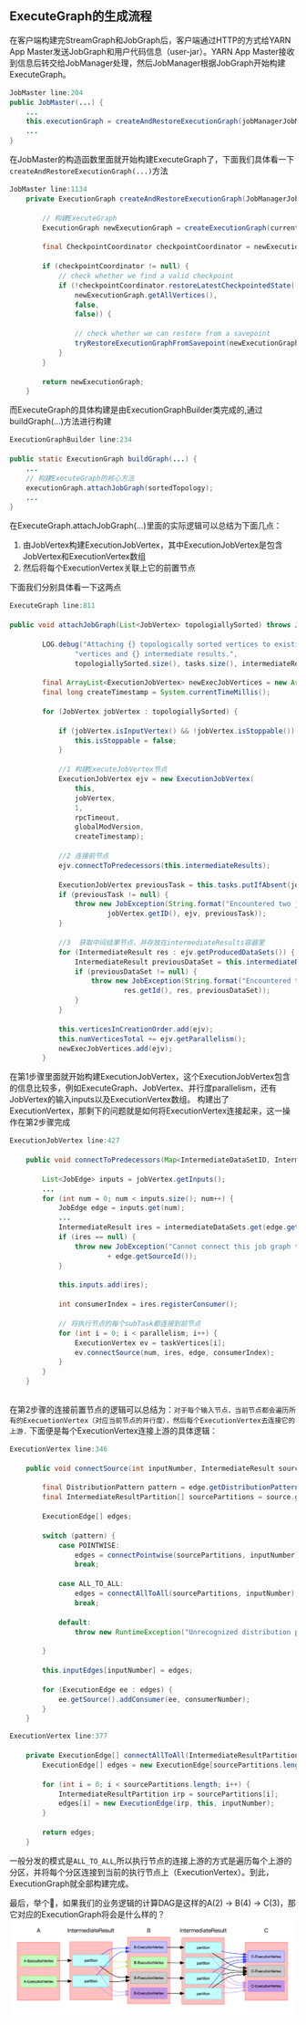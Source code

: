 ## ExecuteGraph的生成流程

在客户端构建完StreamGraph和JobGraph后，客户端通过HTTP的方式给YARN App Master发送JobGraph和用户代码信息（user-jar）。YARN App Master接收到信息后转交给JobManager处理，然后JobManager根据JobGraph开始构建ExecuteGraph。
```java
JobMaster line:204
public JobMaster(...) {
    ...
    this.executionGraph = createAndRestoreExecutionGraph(jobManagerJobMetricGroup);
    ...
}
```
在JobMaster的构造函数里面就开始构建ExecuteGraph了，下面我们具体看一下`createAndRestoreExecutionGraph(...)`方法
```java
JobMaster line:1134
	private ExecutionGraph createAndRestoreExecutionGraph(JobManagerJobMetricGroup currentJobManagerJobMetricGroup) throws Exception {

        // 构建ExecuteGraph
		ExecutionGraph newExecutionGraph = createExecutionGraph(currentJobManagerJobMetricGroup);

		final CheckpointCoordinator checkpointCoordinator = newExecutionGraph.getCheckpointCoordinator();

		if (checkpointCoordinator != null) {
			// check whether we find a valid checkpoint
			if (!checkpointCoordinator.restoreLatestCheckpointedState(
				newExecutionGraph.getAllVertices(),
				false,
				false)) {

				// check whether we can restore from a savepoint
				tryRestoreExecutionGraphFromSavepoint(newExecutionGraph, jobGraph.getSavepointRestoreSettings());
			}
		}

		return newExecutionGraph;
	}
```
而ExecuteGraph的具体构建是由ExecutionGraphBuilder类完成的,通过buildGraph(...)方法进行构建
```java
ExecutionGraphBuilder line:234

public static ExecutionGraph buildGraph(...) {
    ...
    // 构建ExecuteGraph的核心方法
    executionGraph.attachJobGraph(sortedTopology);
    ...
}
```
在ExecuteGraph.attachJobGraph(...)里面的实际逻辑可以总结为下面几点：
1. 由JobVertex构建ExecutionJobVertex，其中ExecutionJobVertex是包含JobVertex和ExecutionVertex数组
2. 然后将每个ExecutionVertex关联上它的前置节点

下面我们分别具体看一下这两点
```java
ExecuteGraph line:811

public void attachJobGraph(List<JobVertex> topologiallySorted) throws JobException {

		LOG.debug("Attaching {} topologically sorted vertices to existing job graph with {} " +
				"vertices and {} intermediate results.",
				topologiallySorted.size(), tasks.size(), intermediateResults.size());

		final ArrayList<ExecutionJobVertex> newExecJobVertices = new ArrayList<>(topologiallySorted.size());
		final long createTimestamp = System.currentTimeMillis();

		for (JobVertex jobVertex : topologiallySorted) {

			if (jobVertex.isInputVertex() && !jobVertex.isStoppable()) {
				this.isStoppable = false;
			}

			//1 构建ExecuteJobVertex节点
			ExecutionJobVertex ejv = new ExecutionJobVertex(
				this,
				jobVertex,
				1,
				rpcTimeout,
				globalModVersion,
				createTimestamp);

			//2 连接前节点
			ejv.connectToPredecessors(this.intermediateResults);

			ExecutionJobVertex previousTask = this.tasks.putIfAbsent(jobVertex.getID(), ejv);
			if (previousTask != null) {
				throw new JobException(String.format("Encountered two job vertices with ID %s : previous=[%s] / new=[%s]",
						jobVertex.getID(), ejv, previousTask));
			}

			//3  获取中间结果节点，并存放在intermediateResults容器里
			for (IntermediateResult res : ejv.getProducedDataSets()) {
				IntermediateResult previousDataSet = this.intermediateResults.putIfAbsent(res.getId(), res);
				if (previousDataSet != null) {
					throw new JobException(String.format("Encountered two intermediate data set with ID %s : previous=[%s] / new=[%s]",
							res.getId(), res, previousDataSet));
				}
			}

			this.verticesInCreationOrder.add(ejv);
			this.numVerticesTotal += ejv.getParallelism();
			newExecJobVertices.add(ejv);
		}
```
在第1步骤里面就开始构建ExecutionJobVertex，这个ExecutionJobVertex包含的信息比较多，例如ExecuteGraph、JobVertex、并行度parallelism，还有JobVertex的输入inputs以及ExecutionVertex数组。
构建出了ExecutionVertex，那剩下的问题就是如何将ExecutionVertex连接起来，这一操作在第2步骤完成
```java
ExecutionJobVertex line:427

	public void connectToPredecessors(Map<IntermediateDataSetID, IntermediateResult> intermediateDataSets) throws JobException {

		List<JobEdge> inputs = jobVertex.getInputs();
        ...
		for (int num = 0; num < inputs.size(); num++) {
			JobEdge edge = inputs.get(num);
		    ...
			IntermediateResult ires = intermediateDataSets.get(edge.getSourceId());
			if (ires == null) {
				throw new JobException("Cannot connect this job graph to the previous graph. No previous intermediate result found for ID "
						+ edge.getSourceId());
			}

			this.inputs.add(ires);

			int consumerIndex = ires.registerConsumer();

			// 将执行节点的每个subTask都连接到前节点
			for (int i = 0; i < parallelism; i++) {
				ExecutionVertex ev = taskVertices[i];
				ev.connectSource(num, ires, edge, consumerIndex);
			}
		}
	}
	
```
在第2步骤的连接前置节点的逻辑可以总结为：`对于每个输入节点，当前节点都会遍历所有的ExecuetionVertex（对应当前节点的并行度），然后每个ExecutionVertex去连接它的上游.` 下面便是每个ExecutionVertex连接上游的具体逻辑：

```java
ExecutionVertex line:346

	public void connectSource(int inputNumber, IntermediateResult source, JobEdge edge, int consumerNumber) {

		final DistributionPattern pattern = edge.getDistributionPattern();
		final IntermediateResultPartition[] sourcePartitions = source.getPartitions();

		ExecutionEdge[] edges;

		switch (pattern) {
			case POINTWISE:
				edges = connectPointwise(sourcePartitions, inputNumber);
				break;

			case ALL_TO_ALL:
				edges = connectAllToAll(sourcePartitions, inputNumber);
				break;

			default:
				throw new RuntimeException("Unrecognized distribution pattern.");

		}

		this.inputEdges[inputNumber] = edges;

		for (ExecutionEdge ee : edges) {
			ee.getSource().addConsumer(ee, consumerNumber);
		}
	}
```
```java
ExecutionVertex line:377

	private ExecutionEdge[] connectAllToAll(IntermediateResultPartition[] sourcePartitions, int inputNumber) {
		ExecutionEdge[] edges = new ExecutionEdge[sourcePartitions.length];

		for (int i = 0; i < sourcePartitions.length; i++) {
			IntermediateResultPartition irp = sourcePartitions[i];
			edges[i] = new ExecutionEdge(irp, this, inputNumber);
		}

		return edges;
	}
```

一般分发的模式是`ALL_TO_ALL`,所以执行节点的连接上游的方式是遍历每个上游的分区，并将每个分区连接到当前的执行节点上（ExecutionVertex）。到此，ExecutionGraph就全部构建完成。

最后，举个🌰，如果我们的业务逻辑的计算DAG是这样的A(2) -> B(4) -> C(3)，那它对应的ExecutionGraph将会是什么样的？
![ExecutionGraph](../../pics/flink/ExecutionGraph/ExecutionGraph.png)
